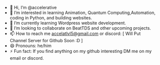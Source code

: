 - 👋 Hi, I’m @accelerative
- 👀 I’m interested in learning Animation, Quantum Computing,Automation, coding in Python, and building websites. 
- 🌱 I’m currently learning Wordpress website development.
- 💞️ I’m looking to collaborate on BeatTDS and other upcoming projects.
- 📫 How to reach me accelatlvl5@gmail.com or discord: [ Will Put Channel Server for Github Soon :D ]
- 😄 Pronouns: he/him
- ⚡ Fun fact: If you find anything on my github interesting DM me on my email or discord.

<!---
accelerative/accelerative is a ✨ special ✨ repository because its `README.md` (this file) appears on your GitHub profile.
You can click the Preview link to take a look at your changes.
--->
